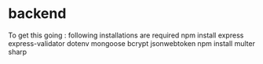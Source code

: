 # backend
To get this going : following installations are required
npm install express express-validator dotenv mongoose bcrypt jsonwebtoken
npm install multer sharp
